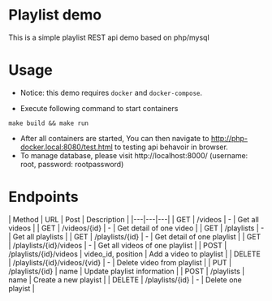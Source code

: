# Playlist demo
This is a simple playlist REST api demo based on php/mysql

# Usage

* Notice: this demo requires `docker` and `docker-compose`.

* Execute following command to start containers
```
make build && make run
```
* After all containers are started, You can then navigate to http://php-docker.local:8080/test.html to testing api behavoir in browser.
* To manage database, please visit http://localhost:8000/ (username: root, password: rootpassword)

# Endpoints


| Method | URL | Post | Description |
|---|---|---|
| GET | /videos  | - | Get all videos |
| GET | /videos/{id} | - | Get detail of one video |
| GET | /playlists  | - | Get all playlists |
| GET | /playlists/{id}  | - | Get detail of one playlist |
| GET | /playlists/{id}/videos  | - | Get all videos of one playlist |
| POST | /playlists/{id}/videos  | video_id, position | Add a video to playlist |
| DELETE | /playlists/{id}/videos/{vid} | - | Delete video from playlist |
| PUT | /playlists/{id}  | name | Update playlist information |
| POST | /playlists  | name | Create a new playist |
| DELETE | /playlists/{id} | - | Delete one playist |
